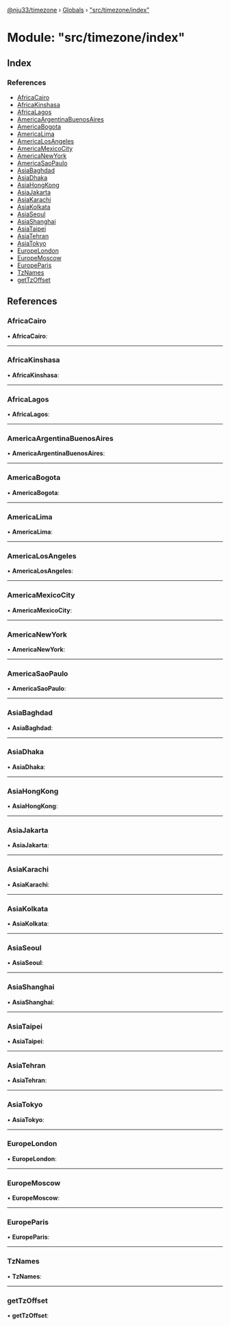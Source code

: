 [@nju33/timezone](../README.md) › [Globals](../globals.md) › ["src/timezone/index"](_src_timezone_index_.md)

# Module: "src/timezone/index"

## Index

### References

* [AfricaCairo](_src_timezone_index_.md#africacairo)
* [AfricaKinshasa](_src_timezone_index_.md#africakinshasa)
* [AfricaLagos](_src_timezone_index_.md#africalagos)
* [AmericaArgentinaBuenosAires](_src_timezone_index_.md#americaargentinabuenosaires)
* [AmericaBogota](_src_timezone_index_.md#americabogota)
* [AmericaLima](_src_timezone_index_.md#americalima)
* [AmericaLosAngeles](_src_timezone_index_.md#americalosangeles)
* [AmericaMexicoCity](_src_timezone_index_.md#americamexicocity)
* [AmericaNewYork](_src_timezone_index_.md#americanewyork)
* [AmericaSaoPaulo](_src_timezone_index_.md#americasaopaulo)
* [AsiaBaghdad](_src_timezone_index_.md#asiabaghdad)
* [AsiaDhaka](_src_timezone_index_.md#asiadhaka)
* [AsiaHongKong](_src_timezone_index_.md#asiahongkong)
* [AsiaJakarta](_src_timezone_index_.md#asiajakarta)
* [AsiaKarachi](_src_timezone_index_.md#asiakarachi)
* [AsiaKolkata](_src_timezone_index_.md#asiakolkata)
* [AsiaSeoul](_src_timezone_index_.md#asiaseoul)
* [AsiaShanghai](_src_timezone_index_.md#asiashanghai)
* [AsiaTaipei](_src_timezone_index_.md#asiataipei)
* [AsiaTehran](_src_timezone_index_.md#asiatehran)
* [AsiaTokyo](_src_timezone_index_.md#asiatokyo)
* [EuropeLondon](_src_timezone_index_.md#europelondon)
* [EuropeMoscow](_src_timezone_index_.md#europemoscow)
* [EuropeParis](_src_timezone_index_.md#europeparis)
* [TzNames](_src_timezone_index_.md#tznames)
* [getTzOffset](_src_timezone_index_.md#gettzoffset)

## References

###  AfricaCairo

• **AfricaCairo**:

___

###  AfricaKinshasa

• **AfricaKinshasa**:

___

###  AfricaLagos

• **AfricaLagos**:

___

###  AmericaArgentinaBuenosAires

• **AmericaArgentinaBuenosAires**:

___

###  AmericaBogota

• **AmericaBogota**:

___

###  AmericaLima

• **AmericaLima**:

___

###  AmericaLosAngeles

• **AmericaLosAngeles**:

___

###  AmericaMexicoCity

• **AmericaMexicoCity**:

___

###  AmericaNewYork

• **AmericaNewYork**:

___

###  AmericaSaoPaulo

• **AmericaSaoPaulo**:

___

###  AsiaBaghdad

• **AsiaBaghdad**:

___

###  AsiaDhaka

• **AsiaDhaka**:

___

###  AsiaHongKong

• **AsiaHongKong**:

___

###  AsiaJakarta

• **AsiaJakarta**:

___

###  AsiaKarachi

• **AsiaKarachi**:

___

###  AsiaKolkata

• **AsiaKolkata**:

___

###  AsiaSeoul

• **AsiaSeoul**:

___

###  AsiaShanghai

• **AsiaShanghai**:

___

###  AsiaTaipei

• **AsiaTaipei**:

___

###  AsiaTehran

• **AsiaTehran**:

___

###  AsiaTokyo

• **AsiaTokyo**:

___

###  EuropeLondon

• **EuropeLondon**:

___

###  EuropeMoscow

• **EuropeMoscow**:

___

###  EuropeParis

• **EuropeParis**:

___

###  TzNames

• **TzNames**:

___

###  getTzOffset

• **getTzOffset**:
